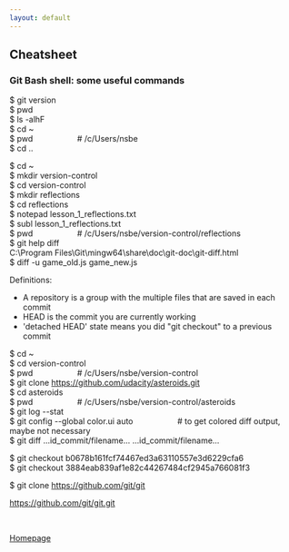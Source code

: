 ```yaml
---
layout: default
---
```


## Cheatsheet

### Git Bash shell: some useful commands

$ git version <br />
$ pwd <br />
$ ls -alhF <br />
$ cd ~ <br />
$ pwd &emsp;&emsp;&emsp;&emsp;&emsp; # /c/Users/nsbe<br />
$ cd .. <br />

$ cd ~ <br />
$ mkdir version-control <br />
$ cd version-control <br />
$ mkdir reflections <br />
$ cd reflections <br />
$ notepad lesson_1_reflections.txt <br />
$ subl lesson_1_reflections.txt <br />
$ pwd &emsp;&emsp;&emsp;&emsp;&emsp; # /c/Users/nsbe/version-control/reflections <br />
$ git help diff <br />
C:\Program Files\Git\mingw64\share\doc\git-doc\git-diff.html <br />
$ diff -u game_old.js game_new.js	

Definitions:
- A repository is a group with the multiple files that are saved in each commit
- HEAD is the commit you are currently working
- 'detached HEAD' state means you did "git checkout" to a previous commit

$ cd ~ <br />
$ cd version-control <br />
$ pwd &emsp;&emsp;&emsp;&emsp;&emsp; # /c/Users/nsbe/version-control <br />
$ git clone https://github.com/udacity/asteroids.git <br />
$ cd asteroids <br />
$ pwd &emsp;&emsp;&emsp;&emsp;&emsp; # /c/Users/nsbe/version-control/asteroids <br />
$ git log --stat <br />
$ git config --global color.ui auto &emsp;&emsp;&emsp;&emsp;&emsp; # to get colored diff output, maybe not necessary <br />
$ git diff   ...id_commit/filename...   ...id_commit/filename... <br />

$ git checkout b0678b161fcf74467ed3a63110557e3d6229cfa6 <br />
$ git checkout 3884eab839af1e82c44267484cf2945a766081f3

$ git clone https://github.com/git/git

https://github.com/git/git.git

<br />

[Homepage](../)
